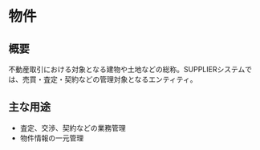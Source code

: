 # 物件

## 概要
不動産取引における対象となる建物や土地などの総称。SUPPLIERシステムでは、売買・査定・契約などの管理対象となるエンティティ。

## 主な用途
- 査定、交渉、契約などの業務管理
- 物件情報の一元管理 